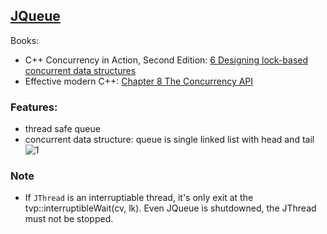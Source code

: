 ## [JQueue](https://github.com/pvthuyet/Modern-Cplusplus/blob/master/thread/JThread.h) ##
Books:  
* C++ Concurrency in Action, Second Edition: [6 Designing lock-based concurrent data structures](https://livebook.manning.com/book/c-plus-plus-concurrency-in-action-second-edition/chapter-6/v-7/57)  
* Effective modern C++: [Chapter 8 The Concurrency API](https://www.aristeia.com/EMC++.html)
  
### Features: ###
* thread safe queue
* concurrent data structure: queue is single linked list with head and tail  
![1](https://github.com/pvthuyet/Modern-Cplusplus/blob/master/queue/06_01.png)
  
### Note
* If `JThread` is an interruptiable thread, it's only exit at the tvp::interruptibleWait(cv, lk). Even JQueue is shutdowned, the JThread must not be stopped.
